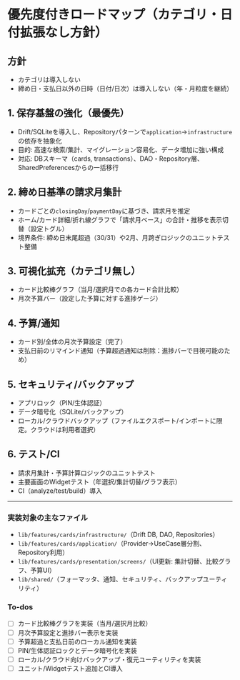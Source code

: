 <!-- 85a8b69c-fe6e-4129-bbdb-3e25e03d3682 c204dc13-ff28-44eb-83c2-2cd2a2ec7df0 -->
# 優先度付きロードマップ（カテゴリ・日付拡張なし方針）

## 方針

- カテゴリは導入しない
- 締め日・支払日以外の日時（日付/日次）は導入しない（年・月粒度を継続）

## 1. 保存基盤の強化（最優先）

- Drift/SQLiteを導入し、Repositoryパターンで`application`→`infrastructure`の依存を抽象化
- 目的: 高速な検索/集計、マイグレーション容易化、データ増加に強い構成
- 対応: DBスキーマ（cards, transactions）、DAO・Repository層、SharedPreferencesからの一括移行

## 2. 締め日基準の請求月集計

- カードごとの`closingDay`/`paymentDay`に基づき、請求月を推定
- ホーム/カード詳細/折れ線グラフで「請求月ベース」の合計・推移を表示切替（設定トグル）
- 境界条件: 締め日末尾超過（30/31）や2月、月跨ぎロジックのユニットテスト整備

## 3. 可視化拡充（カテゴリ無し）

- カード比較棒グラフ（当月/選択月での各カード合計比較）
- 月次予算バー（設定した予算に対する進捗ゲージ）

## 4. 予算/通知

- カード別/全体の月次予算設定（完了）
- 支払日前のリマインド通知（予算超過通知は削除：進捗バーで目視可能のため）

## 5. セキュリティ/バックアップ

- アプリロック（PIN/生体認証）
- データ暗号化（SQLite/バックアップ）
- ローカル/クラウドバックアップ（ファイルエクスポート/インポートに限定。クラウドは利用者選択）

## 6. テスト/CI

- 請求月集計・予算計算ロジックのユニットテスト
- 主要画面のWidgetテスト（年選択/集計切替/グラフ表示）
- CI（analyze/test/build）導入

---

### 実装対象の主なファイル

- `lib/features/cards/infrastructure/`（Drift DB, DAO, Repositories）
- `lib/features/cards/application/`（Provider→UseCase層分割、Repository利用）
- `lib/features/cards/presentation/screens/`（UI更新: 集計切替、比較グラフ、予算UI）
- `lib/shared/`（フォーマッタ、通知、セキュリティ、バックアップユーティリティ）

### To-dos

- [ ] カード比較棒グラフを実装（当月/選択月比較）
- [ ] 月次予算設定と進捗バー表示を実装
- [ ] 予算超過と支払日前のローカル通知を実装
- [ ] PIN/生体認証ロックとデータ暗号化を実装
- [ ] ローカル/クラウド向けバックアップ・復元ユーティリティを実装
- [ ] ユニット/Widgetテスト追加とCI導入
